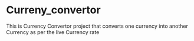 # Curreny_convertor
This is Currency Convertor project that converts one currency into another Currency as per the live Currency rate
